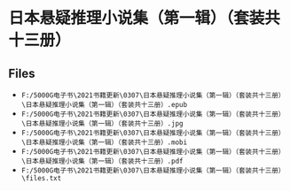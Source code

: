 # 日本悬疑推理小说集（第一辑）（套装共十三册）

## Files

- `F:/5000G电子书\2021书籍更新\0307\日本悬疑推理小说集（第一辑）（套装共十三册）\日本悬疑推理小说集（第一辑）（套装共十三册）.epub`
- `F:/5000G电子书\2021书籍更新\0307\日本悬疑推理小说集（第一辑）（套装共十三册）\日本悬疑推理小说集（第一辑）（套装共十三册）.jpg`
- `F:/5000G电子书\2021书籍更新\0307\日本悬疑推理小说集（第一辑）（套装共十三册）\日本悬疑推理小说集（第一辑）（套装共十三册）.mobi`
- `F:/5000G电子书\2021书籍更新\0307\日本悬疑推理小说集（第一辑）（套装共十三册）\日本悬疑推理小说集（第一辑）（套装共十三册）.pdf`
- `F:/5000G电子书\2021书籍更新\0307\日本悬疑推理小说集（第一辑）（套装共十三册）\files.txt`
